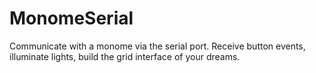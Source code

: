 MonomeSerial
============

Communicate with a monome via the serial port. Receive button events, illuminate lights, build the grid interface of your dreams.
